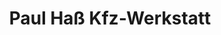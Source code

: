 ---
title: "Paul Haß Kfz-Werkstatt"
url: /schlangen/paul-hass-kfz-werkstatt/
shop: Autowerkstatt
---